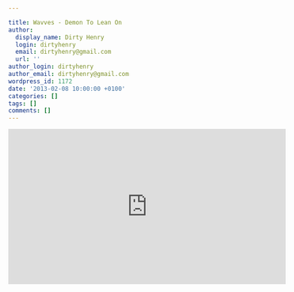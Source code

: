 ```yaml
---

title: Wavves - Demon To Lean On
author:
  display_name: Dirty Henry
  login: dirtyhenry
  email: dirtyhenry@gmail.com
  url: ''
author_login: dirtyhenry
author_email: dirtyhenry@gmail.com
wordpress_id: 1172
date: '2013-02-08 10:00:00 +0100'
categories: []
tags: []
comments: []
---
```

<iframe width="560" height="314" src="http://www.youtube.com/embed/lG8HCFQa3OQ" frameborder="0" allowfullscreen></iframe>
